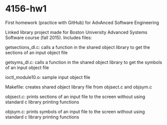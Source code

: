 # 4156-hw1
First homework (practice with GitHub) for AdvAnced Software Engineering


Linked library project made for Boston University Advanced Systems Software course (fall 2015). Includes files:

getsections_dl.c: calls a function in the shared object library to get the sections of an input object file

getsyms_dl.c: calls a function in the shared object library to get the symbols of an input object file

ioctl_module10.o: sample input object file

Makefile: creates shared object library file from objsect.c and objsym.c

objsect.c: prints sections of an input file to the screen without using standard c library printing functions

objsym.c: prints symbols of an input file to the screen without using standard c library printing functions


